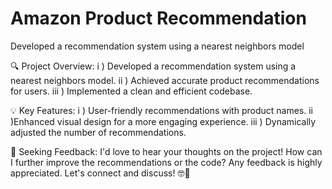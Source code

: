# Amazon Product Recommendation
 Developed a recommendation system using a nearest neighbors model

🔍 Project Overview:
i ) Developed a recommendation system using a nearest neighbors model.
ii ) Achieved accurate product recommendations for users.
iii ) Implemented a clean and efficient codebase.

💡 Key Features:
i ) User-friendly recommendations with product names.
ii )Enhanced visual design for a more engaging experience.
iii ) Dynamically adjusted the number of recommendations.

🤝 Seeking Feedback:
I'd love to hear your thoughts on the project! How can I further improve the recommendations or the code? Any feedback is highly appreciated. Let's connect and discuss! 🤓🚀
